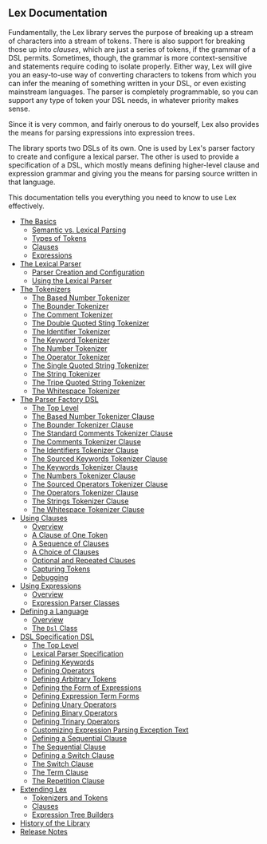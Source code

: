 ## Lex Documentation

Fundamentally, the Lex library serves the purpose of breaking up a stream of characters
into a stream of tokens.  There is also support for breaking those up into _clauses_,
which are just a series of tokens, if the grammar of a DSL permits.  Sometimes, though,
the grammar is more context-sensitive and statements require coding to isolate properly.
Either way, Lex will give you an easy-to-use way of converting characters to tokens from
which you can infer the meaning of something written in your DSL, or even existing
mainstream languages.  The parser is completely programmable, so you can support any type
of token your DSL needs, in whatever priority makes sense.

Since it is very common, and fairly onerous to do yourself, Lex also provides the means
for parsing expressions into expression trees.

The library sports two DSLs of its own.  One is used by Lex's parser factory to create and
configure a lexical parser.  The other is used to provide a specification of a DSL, which
mostly means defining higher-level clause and expression grammar and giving you the means
for parsing source written in that language.

This documentation tells you everything you need to know to use Lex effectively.

- [The Basics](the-basics.md)
  - [Semantic vs. Lexical Parsing](the-basics.md#semantic-vs-lexical-parsing)
  - [Types of Tokens](the-basics.md#types-of-tokens)
  - [Clauses](the-basics.md#clauses)
  - [Expressions](the-basics.md#expressions)
- [The Lexical Parser](the-parser.md)
  - [Parser Creation and Configuration](the-parser.md#parser-creation-and-configuration)
  - [Using the Lexical Parser](the-parser.md#using-the-lexical-parser)
- [The Tokenizers](the-tokenizers.md)
  - [The Based Number Tokenizer](the-tokenizers.md#the-based-number-tokenizer)
  - [The Bounder Tokenizer](the-tokenizers.md#the-bounder-tokenizer)
  - [The Comment Tokenizer](the-tokenizers.md#the-comment-tokenizer)
  - [The Double Quoted Sting Tokenizer](the-tokenizers.md#the-double-quoted-string-tokenizer)
  - [The Identifier Tokenizer](the-tokenizers.md#the-identifier-tokenizer)
  - [The Keyword Tokenizer](the-tokenizers.md#the-keyword-tokenizer)
  - [The Number Tokenizer](the-tokenizers.md#the-number-tokenizer)
  - [The Operator Tokenizer](the-tokenizers.md#the-operator-tokenizer)
  - [The Single Quoted String Tokenizer](the-tokenizers.md#the-single-quoted-string-tokenizer)
  - [The String Tokenizer](the-tokenizers.md#the-string-tokenizer)
  - [The Tripe Quoted String Tokenizer](the-tokenizers.md#the-triple-quoted-string-tokenizer)
  - [The Whitespace Tokenizer](the-tokenizers.md#the-whitespace-tokenizer)
- [The Parser Factory DSL](parser-factory-dsl.md)
  - [The Top Level](parser-factory-dsl.md#the-top-level)
  - [The Based Number Tokenizer Clause](parser-factory-dsl.md#the-based-number-tokenizer-clause)
  - [The Bounder Tokenizer Clause](parser-factory-dsl.md#the-bounder-tokenizer-clause)
  - [The Standard Comments Tokenizer Clause](parser-factory-dsl.md#the-standard-comments-tokenizer-clause)
  - [The Comments Tokenizer Clause](parser-factory-dsl.md#the-comments-tokenizer-clause)
  - [The Identifiers Tokenizer Clause](parser-factory-dsl.md#the-identifier-tokenizer-clause)
  - [The Sourced Keywords Tokenizer Clause](parser-factory-dsl.md#the-sourced-keywords-tokenizer-clause)
  - [The Keywords Tokenizer Clause](parser-factory-dsl.md#the-keywords-tokenizer-clause)
  - [The Numbers Tokenizer Clause](parser-factory-dsl.md#the-numbers-tokenizer-clause)
  - [The Sourced Operators Tokenizer Clause](parser-factory-dsl.md#the-sourced-operators-tokenizer-clause)
  - [The Operators Tokenizer Clause](parser-factory-dsl.md#the-operators-tokenizer-clause)
  - [The Strings Tokenizer Clause](parser-factory-dsl.md#the-strings-tokenizer-clause)
  - [The Whitespace Tokenizer Clause](parser-factory-dsl.md#the-whitespace-tokenizer-clause)
- [Using Clauses](using-clauses.md)
  - [Overview](using-clauses.md#overview)
  - [A Clause of One Token](using-clauses.md#a-clause-of-one-token)
  - [A Sequence of Clauses](using-clauses.md#a-sequence-of-clauses)
  - [A Choice of Clauses](using-clauses.md#a-choice-of-clauses)
  - [Optional and Repeated Clauses](using-clauses.md#optional-and-repeated-clauses)
  - [Capturing Tokens](using-clauses.md#capturing-tokens)
  - [Debugging](using-clauses.md#debugging)
- [Using Expressions](using-expressions.md)
  - [Overview](using-expressions.md#overview)
  - [Expression Parser Classes](using-expressions.md#expression-parser-classes)
- [Defining a Language](language-specification.md)
  - [Overview](language-specification.md#overview)
  - [The `Dsl` Class](language-specification.md#the-dsl-class)
- [DSL Specification DSL](dsl-specification-dsl.md)
  - [The Top Level](dsl-specification-dsl.md#the-top-level)
  - [Lexical Parser Specification](dsl-specification-dsl.md#lexical-parser-specification)
  - [Defining Keywords](dsl-specification-dsl.md#defining-keywords)
  - [Defining Operators](dsl-specification-dsl.md#defining-operators)
  - [Defining Arbitrary Tokens](dsl-specification-dsl.md#defining-arbitrary-tokens)
  - [Defining the Form of Expressions](dsl-specification-dsl.md#defining-the-form-of-expressions)
  - [Defining Expression Term Forms](dsl-specification-dsl.md#defining-expression-term-forms)
  - [Defining Unary Operators](dsl-specification-dsl.md#defining-unary-operators)
  - [Defining Binary Operators](dsl-specification-dsl.md#defining-binary-operators)
  - [Defining Trinary Operators](dsl-specification-dsl.md#defining-trinary-operators)
  - [Customizing Expression Parsing Exception Text](dsl-specification-dsl.md#customizing-expression-parsing-exception-text)
  - [Defining a Sequential Clause](dsl-specification-dsl.md#defining-a-sequential-clause)
  - [The Sequential Clause](dsl-specification-dsl.md#the-sequential-clause)
  - [Defining a Switch Clause](dsl-specification-dsl.md#defining-a-switch-clause)
  - [The Switch Clause](dsl-specification-dsl.md#the-switch-clause)
  - [The Term Clause](dsl-specification-dsl.md#the-top-level)
  - [The Repetition Clause](dsl-specification-dsl.md#the-repetition-clause)
- [Extending Lex](extending-lex.md)
  - [Tokenizers and Tokens](extending-lex.md#tokenizers-and-tokens)
  - [Clauses](extending-lex.md#clauses)
  - [Expression Tree Builders](extending-lex.md#expression-tree-builders)
- [History of the Library](history.md)
- [Release Notes](release-notes.md)
